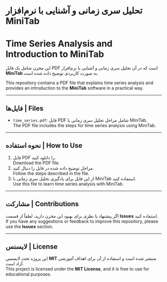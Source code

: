 # تحلیل سری زمانی و آشنایی با نرم‌افزار MiniTab  
# Time Series Analysis and Introduction to MiniTab

این مخزن شامل یک فایل PDF است که در آن تحلیل سری زمانی و آشنایی با نرم‌افزار **MiniTab** به صورت کاربردی توضیح داده شده است.

This repository contains a PDF file that explains time series analysis and provides an introduction to the **MiniTab** software in a practical way.

---

## فایل‌ها | Files
- `time_series.pdf`: فایل PDF شامل مراحل تحلیل سری زمانی با MiniTab.  
  The PDF file includes the steps for time series analysis using MiniTab.

---

## نحوه استفاده | How to Use
1. فایل PDF را دانلود کنید.  
   Download the PDF file.
2. مراحل توضیح داده شده در فایل را دنبال کنید.  
   Follow the steps described in the file.
3. از این فایل برای یادگیری تحلیل سری زمانی با MiniTab استفاده کنید.  
   Use this file to learn time series analysis with MiniTab.

---

## مشارکت | Contributions
اگر پیشنهاد یا نظری برای بهبود این مخزن دارید، لطفاً از قسمت **Issues** استفاده کنید.  
If you have any suggestions or feedback to improve this repository, please use the **Issues** section.

---

## لایسنس | License
این پروژه تحت لایسنس **MIT** منتشر شده است و استفاده از آن برای اهداف آموزشی آزاد است.  
This project is licensed under the **MIT License**, and it is free to use for educational purposes.
